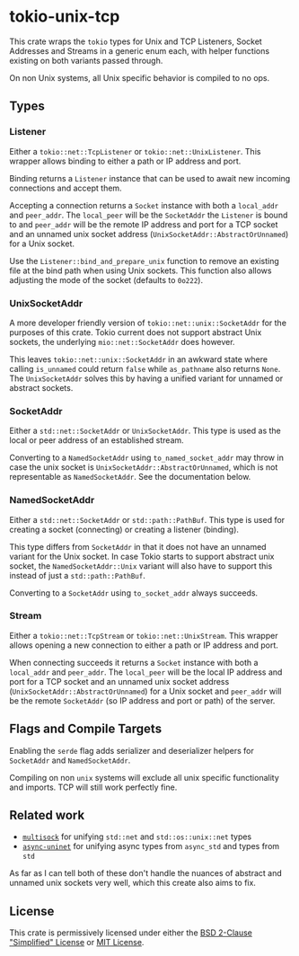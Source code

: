 # tokio-unix-tcp

This crate wraps the `tokio` types for Unix and TCP Listeners, Socket Addresses and Streams in a generic
enum each, with helper functions existing on both variants passed through.

On non Unix systems, all Unix specific behavior is compiled to no ops.

## Types

### Listener

Either a `tokio::net::TcpListener` or `tokio::net::UnixListener`. This wrapper allows binding to either
a path or IP address and port.

Binding returns a `Listener` instance that can be used to await new incoming connections and accept them.

Accepting a connection returns a `Socket` instance with both a `local_addr` and `peer_addr`.
The `local_peer` will be the `SocketAddr` the `Listener` is bound to and `peer_addr` will be the
remote IP address and port for a TCP socket and an unnamed unix socket address
(`UnixSocketAddr::AbstractOrUnnamed`) for a Unix socket.

Use the `Listener::bind_and_prepare_unix` function to remove an existing file at the bind path when using
Unix sockets. This function also allows adjusting the mode of the socket (defaults to `0o222`).

### UnixSocketAddr

A more developer friendly version of `tokio::net::unix::SocketAddr` for the purposes of this crate. Tokio
current does not support abstract Unix sockets, the underlying `mio::net::SocketAddr` does however.

This leaves `tokio::net::unix::SocketAddr` in an awkward state where calling `is_unnamed` could return `false`
while `as_pathname` also returns `None`. The `UnixSocketAddr` solves this by having a unified variant for
unnamed or abstract sockets.

### SocketAddr

Either a `std::net::SocketAddr` or `UnixSocketAddr`. This type is used as the local or peer address of an
established stream.

Converting to a `NamedSocketAddr` using `to_named_socket_addr` may throw in case the unix socket is
`UnixSocketAddr::AbstractOrUnnamed`, which is not representable as `NamedSocketAddr`. See the documentation
below.

### NamedSocketAddr

Either a `std::net::SocketAddr` or `std::path::PathBuf`. This type is used for creating a socket (connecting) or
creating a listener (binding).

This type differs from `SocketAddr` in that it does not have an unnamed variant for the Unix socket. In case Tokio
starts to support abstract unix socket, the `NamedSocketAddr::Unix` variant will also have to support this instead
of just a `std::path::PathBuf`.

Converting to a `SocketAddr` using `to_socket_addr` always succeeds.

### Stream

Either a `tokio::net::TcpStream` or `tokio::net::UnixStream`. This wrapper allows opening a new connection to either
a path or IP address and port.

When connecting succeeds it returns a `Socket` instance with both a `local_addr` and `peer_addr`.
The `local_peer` will be the local IP address and port for a TCP socket and an unnamed unix socket
address (`UnixSocketAddr::AbstractOrUnnamed`) for a Unix socket and `peer_addr` will be the remote
`SocketAddr` (so IP address and port or path) of the server.

## Flags and Compile Targets

Enabling the `serde` flag adds serializer and deserializer helpers for `SocketAddr` and `NamedSocketAddr`.

Compiling on non `unix` systems will exclude all unix specific functionality and imports. TCP will still work
perfectly fine.

## Related work

- [`multisock`](https://crates.io/crates/multisock) for unifying `std::net` and `std::os::unix::net` types
- [`async-uninet`](https://crates.io/crates/async-uninet) for unifying async types from `async_std` and types from `std`

As far as I can tell both of these don't handle the nuances of abstract and unnamed unix sockets very well, which
this create also aims to fix.

## License

This crate is permissively licensed under either the [BSD 2-Clause "Simplified" License](https://spdx.org/licenses/BSD-2-Clause)
or [MIT License](https://spdx.org/licenses/MIT).
